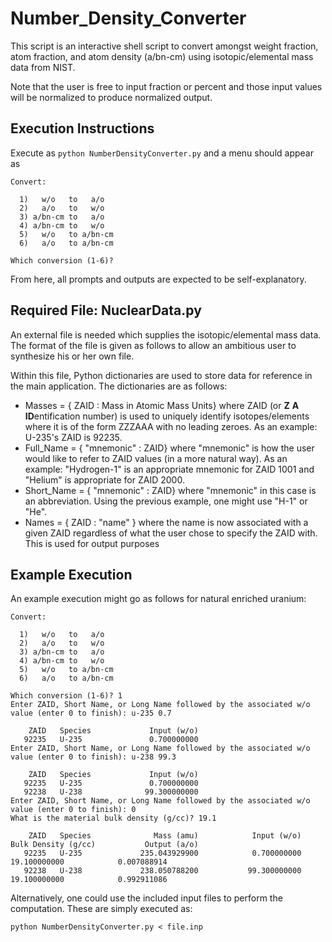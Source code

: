 Number_Density_Converter
========================

This script is an interactive shell script to convert amongst weight fraction,
atom fraction, and atom density (a/bn-cm) using isotopic/elemental mass data
from NIST.  

Note that the user is free to input fraction or percent and those input values
will be normalized to produce normalized output.

Execution Instructions
----------------------

Execute as ```python NumberDensityConverter.py``` and a menu should appear as

```
Convert:

  1)   w/o   to   a/o
  2)   a/o   to   w/o
  3) a/bn-cm to   a/o
  4) a/bn-cm to   w/o 
  5)   w/o   to a/bn-cm
  6)   a/o   to a/bn-cm

Which conversion (1-6)?
```

From here, all prompts and outputs are expected to be self-explanatory.

Required File: NuclearData.py
-----------------------------

An external file is needed which supplies the isotopic/elemental mass data.
The format of the file is given as follows to allow an ambitious user to
synthesize his or her own file.

Within this file, Python dictionaries are used to store data for reference in
the main application.  The dictionaries are as follows:

* Masses = { ZAID : Mass in Atomic Mass Units}
  where ZAID (or **Z** **A** **ID**entification number) is used to uniquely
  identify isotopes/elements where it is of the form ZZZAAA with no leading
  zeroes.  As an example: U-235's ZAID is 92235.
* Full_Name = { "mnemonic" : ZAID}
  where "mnemonic" is how the user would like to refer to ZAID values (in a more
  natural way).  As an example: "Hydrogen-1" is an appropriate mnemonic for ZAID
  1001 and "Helium" is appropriate for ZAID 2000.
* Short_Name = { "mnemonic" : ZAID}
  where "mnemonic" in this case is an abbreviation.  Using the previous example,
  one might use "H-1" or "He".
* Names = { ZAID : "name" }
  where the name is now associated with a given ZAID regardless of what the user
  chose to specify the ZAID with.  This is used for output purposes

Example Execution
-----------------

An example execution might go as follows for natural enriched uranium:

```
Convert:

  1)   w/o   to   a/o
  2)   a/o   to   w/o
  3) a/bn-cm to   a/o
  4) a/bn-cm to   w/o 
  5)   w/o   to a/bn-cm
  6)   a/o   to a/bn-cm

Which conversion (1-6)? 1
Enter ZAID, Short Name, or Long Name followed by the associated w/o value (enter 0 to finish): u-235 0.7

    ZAID   Species             Input (w/o)   
   92235   U-235               0.700000000   
Enter ZAID, Short Name, or Long Name followed by the associated w/o value (enter 0 to finish): u-238 99.3

    ZAID   Species             Input (w/o)   
   92235   U-235               0.700000000   
   92238   U-238              99.300000000   
Enter ZAID, Short Name, or Long Name followed by the associated w/o value (enter 0 to finish): 0
What is the material bulk density (g/cc)? 19.1

    ZAID   Species              Mass (amu)            Input (w/o)    Bulk Density (g/cc)           Output (a/o)   
   92235   U-235             235.043929900            0.700000000           19.100000000            0.007088914   
   92238   U-238             238.050788200           99.300000000           19.100000000            0.992911086
```

Alternatively, one could use the included input files to perform the computation.  These are simply executed as:

```
python NumberDensityConverter.py < file.inp
```
